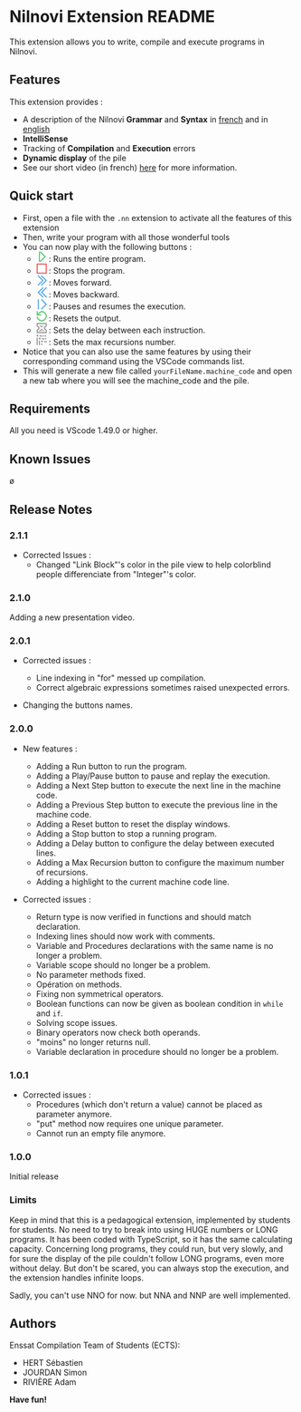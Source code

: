 # **Nilnovi Extension README**

This extension allows you to write, compile and execute programs in Nilnovi.

## **Features**

This extension provides :
- A description of the Nilnovi **Grammar** and **Syntax** in [french](./doc/Nilnovi-Documentation-Fr.MD) and in [english](./doc/Nilnovi-Documentation.MD)
- **IntelliSense**
- Tracking of **Compilation** and **Execution** errors
- **Dynamic display** of the pile
- See our short video (in french) [here](https://youtu.be/0ZNmCM-lnFQ) for more information.

## **Quick start**

* First, open a file with the ```.nn``` extension to activate all the features of this extension
* Then, write your program with all those wonderful tools
* You can now play with the following buttons :
  * ![](./src/icons/PlayButton.png) : Runs the entire program.
  * ![](./src/icons/StopButton.png) : Stops the program.
  * ![](./src/icons/ForwardButton.png) : Moves forward.
  * ![](./src/icons/BackwardButton.png) : Moves backward.
  * ![](./src/icons/PlayPauseButton.png) : Pauses and resumes the execution.
  * ![](./src/icons/ResetButton.png) : Resets the output.
  * ![](./src/icons/DelayButton.png) : Sets the delay between each instruction.
  * ![](./src/icons/MaxRecButton.png) : Sets the max recursions number.
* Notice that you can also use the same features by using their corresponding command using the VSCode commands list.
* This will generate a new file called ```yourFileName.machine_code``` and open a new tab where you will see the machine_code and the pile.


## **Requirements**

All you need is VScode 1.49.0 or higher.

## **Known Issues**

ø

## **Release Notes**

### **2.1.1**

- Corrected Issues :
  - Changed "Link Block"'s color in the pile view to help colorblind people differenciate from "Integer"'s color.


### **2.1.0**

Adding a new presentation video.


### **2.0.1**

- Corrected issues :
  - Line indexing in "for" messed up compilation.
  - Correct algebraic expressions sometimes raised unexpected errors. 

- Changing the buttons names.

### **2.0.0**



- New features :
  - Adding a Run button to run the program.
  - Adding a Play/Pause button to pause and replay the execution.
  - Adding a Next Step button to execute the next line in the machine code.
  - Adding a Previous Step button to execute the previous line in the machine code.
  - Adding a Reset button to reset the display windows.
  - Adding a Stop button to stop a running program.
  - Adding a Delay button to configure the delay between executed lines.
  - Adding a Max Recursion button to configure the maximum number of recursions.
  - Adding a highlight to the current machine code line.

- Corrected issues :
  - Return type is now verified in functions and should match declaration.
  - Indexing lines should now work with comments.
  - Variable and Procedures declarations with the same name is no longer a problem.
  - Variable scope should no longer be a problem.
  - No parameter methods fixed.
  - Opération on methods.
  - Fixing non symmetrical operators.
  - Boolean functions can now be given as boolean condition in ```while``` and ```if```.
  - Solving scope issues.
  - Binary operators now check both operands.
  - "moins" no longer returns null.
  - Variable declaration in procedure should no longer be a problem.


### **1.0.1**

 - Corrected issues :
	- Procedures (which don't return a value) cannot be placed as parameter anymore.
	- "put" method now requires one unique parameter.
	- Cannot run an empty file anymore.

### **1.0.0**

Initial release



### Limits

Keep in mind that this is a pedagogical extension, implemented by students for students. No need to try to break into using HUGE numbers or LONG programs. It has been coded with TypeScript, so it has the same calculating capacity. Concerning long programs, they could run, but very slowly, and for sure the display of the pile couldn't follow LONG programs, even more without delay. But don't be scared, you can always stop the execution, and the extension handles infinite loops.

Sadly, you can't use NNO for now. but NNA and NNP are well implemented.



## **Authors**

Enssat Compilation Team of Students (ECTS):
- HERT Sébastien
- JOURDAN Simon
- RIVIÈRE Adam

**Have fun!**
